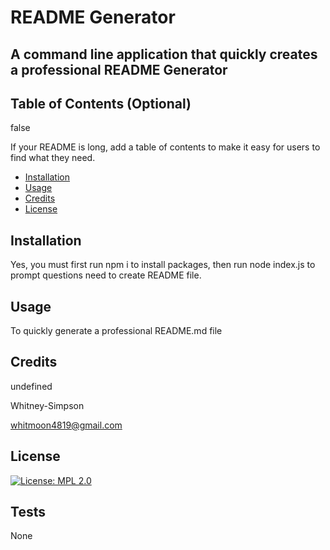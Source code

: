 # README Generator

## A command line application that quickly creates a professional README Generator


## Table of Contents (Optional)
false

If your README is long, add a table of contents to make it easy for users to find what they need.

- [Installation](#installation)
- [Usage](#usage)
- [Credits](#credits)
- [License](#license)

## Installation
Yes, you must first run npm i to install packages, then run node index.js to prompt questions need to create README file.



## Usage
To quickly generate a professional README.md file


## Credits
undefined


Whitney-Simpson

whitmoon4819@gmail.com


## License
[![License: MPL 2.0](https://img.shields.io/badge/License-MPL_2.0-brightgreen.svg)](https://opensource.org/licenses/MPL-2.0)


## Tests
None
